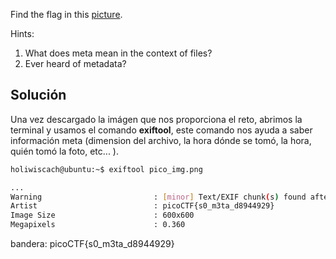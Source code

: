Find the flag in this [picture](https://jupiter.challenges.picoctf.org/static/916b07b4c87062c165ace1d3d31ef655/pico_img.png).

Hints:
1. What does meta mean in the context of files?
2. Ever heard of metadata?

## Solución
Una vez descargado la imágen que nos proporciona el reto, abrimos la terminal y usamos el comando **exiftool**, este comando nos ayuda a saber información meta (dimension del archivo, la hora dónde se tomó, la hora, quién tomó la foto, etc... ).

``` bash
holiwiscach@ubuntu:~$ exiftool pico_img.png 
```

``` bash
...
Warning                         : [minor] Text/EXIF chunk(s) found after PNG IDAT (may be ignored by some readers)
Artist                          : picoCTF{s0_m3ta_d8944929}
Image Size                      : 600x600
Megapixels                      : 0.360

```

bandera:
picoCTF{s0_m3ta_d8944929}